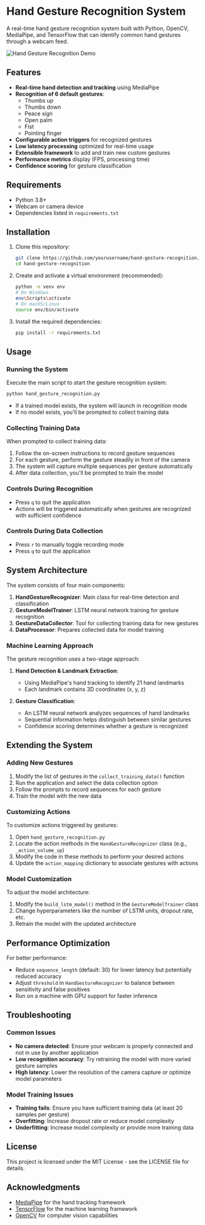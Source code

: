   # Hand Gesture Recognition System

A real-time hand gesture recognition system built with Python, OpenCV, MediaPipe, and TensorFlow that can identify common hand gestures through a webcam feed.

![Hand Gesture Recognition Demo](https://via.placeholder.com/800x400?text=Hand+Gesture+Recognition+Demo)

## Features

- **Real-time hand detection and tracking** using MediaPipe
- **Recognition of 6 default gestures**:
  - Thumbs up
  - Thumbs down
  - Peace sign
  - Open palm
  - Fist
  - Pointing finger
- **Configurable action triggers** for recognized gestures
- **Low latency processing** optimized for real-time usage
- **Extensible framework** to add and train new custom gestures
- **Performance metrics** display (FPS, processing time)
- **Confidence scoring** for gesture classification

## Requirements

- Python 3.8+
- Webcam or camera device
- Dependencies listed in `requirements.txt`

## Installation

1. Clone this repository:
   ```bash
   git clone https://github.com/yourusername/hand-gesture-recognition.git
   cd hand-gesture-recognition
   ```

2. Create and activate a virtual environment (recommended):
   ```bash
   python -m venv env
   # On Windows
   env\Scripts\activate
   # On macOS/Linux
   source env/bin/activate
   ```

3. Install the required dependencies:
   ```bash
   pip install -r requirements.txt
   ```

## Usage

### Running the System

Execute the main script to start the gesture recognition system:

```bash
python hand_gesture_recognition.py
```

- If a trained model exists, the system will launch in recognition mode
- If no model exists, you'll be prompted to collect training data

### Collecting Training Data

When prompted to collect training data:

1. Follow the on-screen instructions to record gesture sequences
2. For each gesture, perform the gesture steadily in front of the camera
3. The system will capture multiple sequences per gesture automatically
4. After data collection, you'll be prompted to train the model

### Controls During Recognition

- Press `q` to quit the application
- Actions will be triggered automatically when gestures are recognized with sufficient confidence

### Controls During Data Collection

- Press `r` to manually toggle recording mode
- Press `q` to quit the application

## System Architecture

The system consists of four main components:

1. **HandGestureRecognizer**: Main class for real-time detection and classification
2. **GestureModelTrainer**: LSTM neural network training for gesture recognition
3. **GestureDataCollector**: Tool for collecting training data for new gestures
4. **DataProcessor**: Prepares collected data for model training

### Machine Learning Approach

The gesture recognition uses a two-stage approach:

1. **Hand Detection & Landmark Extraction**: 
   - Using MediaPipe's hand tracking to identify 21 hand landmarks
   - Each landmark contains 3D coordinates (x, y, z)

2. **Gesture Classification**:
   - An LSTM neural network analyzes sequences of hand landmarks
   - Sequential information helps distinguish between similar gestures
   - Confidence scoring determines whether a gesture is recognized

## Extending the System

### Adding New Gestures

1. Modify the list of gestures in the `collect_training_data()` function
2. Run the application and select the data collection option
3. Follow the prompts to record sequences for each gesture
4. Train the model with the new data

### Customizing Actions

To customize actions triggered by gestures:

1. Open `hand_gesture_recognition.py`
2. Locate the action methods in the `HandGestureRecognizer` class (e.g., `_action_volume_up`)
3. Modify the code in these methods to perform your desired actions
4. Update the `action_mapping` dictionary to associate gestures with actions

### Model Customization

To adjust the model architecture:

1. Modify the `build_lstm_model()` method in the `GestureModelTrainer` class
2. Change hyperparameters like the number of LSTM units, dropout rate, etc.
3. Retrain the model with the updated architecture

## Performance Optimization

For better performance:

- Reduce `sequence_length` (default: 30) for lower latency but potentially reduced accuracy
- Adjust `threshold` in `HandGestureRecognizer` to balance between sensitivity and false positives
- Run on a machine with GPU support for faster inference

## Troubleshooting

### Common Issues

- **No camera detected**: Ensure your webcam is properly connected and not in use by another application
- **Low recognition accuracy**: Try retraining the model with more varied gesture samples
- **High latency**: Lower the resolution of the camera capture or optimize model parameters

### Model Training Issues

- **Training fails**: Ensure you have sufficient training data (at least 20 samples per gesture)
- **Overfitting**: Increase dropout rate or reduce model complexity
- **Underfitting**: Increase model complexity or provide more training data

## License

This project is licensed under the MIT License - see the LICENSE file for details.

## Acknowledgments

- [MediaPipe](https://mediapipe.dev/) for the hand tracking framework
- [TensorFlow](https://www.tensorflow.org/) for the machine learning framework
- [OpenCV](https://opencv.org/) for computer vision capabilities
